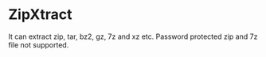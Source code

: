 # ZipXtract
It can extract zip, tar, bz2, gz, 7z and xz etc.
Password protected zip and 7z file not supported.
